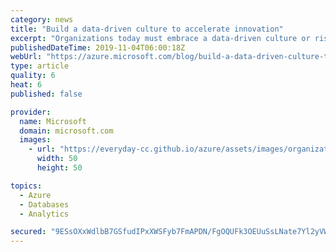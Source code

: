 ```yaml
---
category: news
title: "Build a data-driven culture to accelerate innovation"
excerpt: "Organizations today must embrace a data-driven culture or risk being left behind. A recent Harvard Business Review survey found organizations with data-driven cultures improve revenue by four times and unlock rich insights to drive meaningful business transformation and customer satisfaction.\r\n\r\nAs organizations"
publishedDateTime: 2019-11-04T06:00:18Z
webUrl: "https://azure.microsoft.com/blog/build-a-data-driven-culture-to-accelerate-innovation/"
type: article
quality: 6
heat: 6
published: false

provider:
  name: Microsoft
  domain: microsoft.com
  images:
    - url: "https://everyday-cc.github.io/azure/assets/images/organizations/microsoft.com-50x50.jpg"
      width: 50
      height: 50

topics:
  - Azure
  - Databases
  - Analytics

secured: "9ESsOXxWdlbB7GSfudIPxXWSFyb7FmAPDN/FgOQUFk3OEUuSsLNate7Yl2yVWFxmqWwWnbxRaW9RMt0UlJB0ccFBvOdRevCbGJriM5eY+lMLxaLhGm/qFjdXE4E++pH473g8a6P6L/Go7yPCEvuIt1WIGQIxE6c/tXNfeaQDDVAjw8r0MhPcpl0X7nheFzjS3VRFO8/YndEDnuPmPpDZ51RU6kawvze2VRtEbD181sxleYfIcQ/eiSwsE9P79rK/iRMRPw4gRyaiqi1OnfpFEirDMIGbUyYcbUPDp7AEiNGAY36cDRk9jBLm2NqxjiGqAr1JDiNnK4AF47Q9cZY34Q==;Wmao6HSVRA7dDcynBWyKDA=="
---
```


